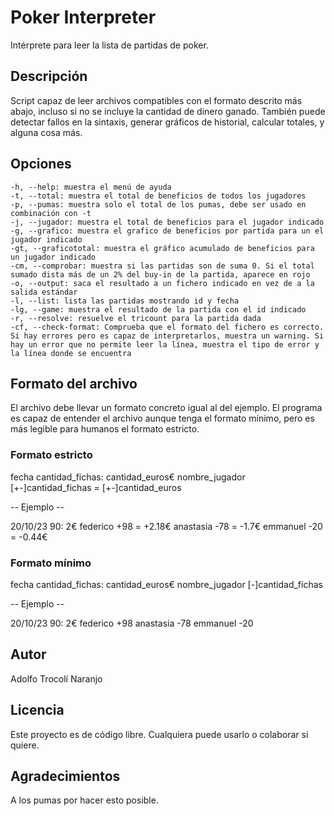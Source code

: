 
# Poker Interpreter

Intérprete para leer la lista de partidas de poker.

## Descripción

Script capaz de leer archivos compatibles con el formato descrito más abajo, incluso si no se incluye la cantidad de dinero ganado. También puede detectar fallos en la sintaxis, generar gráficos de historial, calcular totales, y alguna cosa más.

## Opciones

	-h, --help: muestra el menú de ayuda
	-t, --total: muestra el total de beneficios de todos los jugadores
	-p, --pumas: muestra solo el total de los pumas, debe ser usado en combinación con -t
	-j, --jugador: muestra el total de beneficios para el jugador indicado
	-g, --grafico: muestra el grafico de beneficios por partida para un el jugador indicado
	-gt, --graficototal: muestra el gráfico acumulado de beneficios para un jugador indicado
	-cm, --comprobar: muestra si las partidas son de suma 0. Si el total sumado dista más de un 2% del buy-in de la partida, aparece en rojo
	-o, --output: saca el resultado a un fichero indicado en vez de a la salida estándar
	-l, --list: lista las partidas mostrando id y fecha
	-lg, --game: muestra el resultado de la partida con el id indicado
	-r, --resolve: resuelve el tricount para la partida dada
	-cf, --check-format: Comprueba que el formato del fichero es correcto. Si hay errores pero es capaz de interpretarlos, muestra un warning. Si hay un error que no permite leer la línea, muestra el tipo de error y la línea donde se encuentra

## Formato del archivo

El archivo debe llevar un formato concreto igual al del ejemplo.
El programa es capaz de entender el archivo aunque tenga el formato mínimo, pero es más legible para humanos el formato estricto.

### Formato estricto

fecha cantidad_fichas: cantidad_euros€
nombre_jugador [+-]cantidad_fichas = [+-]cantidad_euros

-- Ejemplo --

20/10/23 90: 2€
federico +98 = +2.18€
anastasia -78 = -1.7€
emmanuel -20 = -0.44€

### Formato mínimo

fecha cantidad_fichas: cantidad_euros€
nombre_jugador [-]cantidad_fichas

-- Ejemplo --

20/10/23 90: 2€
federico +98
anastasia -78
emmanuel -20

## Autor

Adolfo Trocolí Naranjo

## Licencia

Este proyecto es de código libre. Cualquiera puede usarlo o colaborar si quiere.

## Agradecimientos

A los pumas por hacer esto posible.

